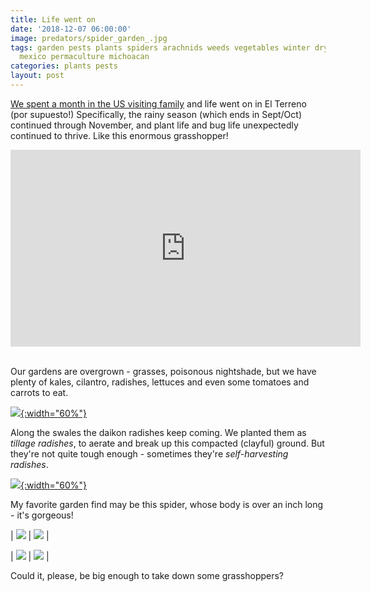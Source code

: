 ```yaml
---
title: Life went on
date: '2018-12-07 06:00:00'
image: predators/spider_garden_.jpg
tags: garden pests plants spiders arachnids weeds vegetables winter dry season grasshoppers
  mexico permaculture michoacan
categories: plants pests
layout: post
---
```


[We spent a month in the US visiting family](https://reverdecer.annalisagross.com/2018/11/03/sort-of-married/) and life went on in El Terreno (por supuesto!) Specifically, the rainy season (which ends in Sept/Oct) continued through November, and plant life and bug life unexpectedly continued to thrive. Like this enormous grasshopper!

<iframe width="560" height="315" src="https://www.youtube-nocookie.com/embed/-nGfTXSIBUA" frameborder="0" allow="accelerometer; autoplay; encrypted-media; gyroscope; picture-in-picture" allowfullscreen></iframe>

<br>Our gardens are overgrown - grasses, poisonous nightshade, but we have plenty of kales, cilantro, radishes, lettuces and even some tomatoes and carrots to eat.

[![](/images/overgrown_garden_.jpg){:width="60%"}](/images/overgrown_garden.jpg)


Along the swales the daikon radishes keep coming. We planted them as *tillage radishes*, to aerate and break up this compacted (clayful) ground. But they're not quite tough enough - sometimes they're *self-harvesting radishes*.

[![](/images/radish_harvesting_.jpg){:width="60%"}](/images/radish_harvesting.jpg)


My favorite garden find may be this spider, whose body is over an inch long - it's gorgeous!

| [![](/images/predators/spider_garden2_.jpg)](/images/predators/spider_garden2.jpg) | [![](/images/predators/spider_garden3_.jpg)](/images/predators/spider_garden3.jpg) |


| [![](/images/predators/spider_garden4_.jpg)](/images/predators/spider_garden4.jpg) | [![](/images/predators/spider_garden5_.jpg)](/images/predators/spider_garden5.jpg) |

Could it, please, be big enough to take down some grasshoppers?